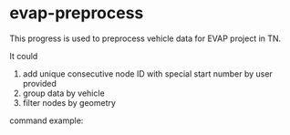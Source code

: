 # evap-preprocess

This progress is used to preprocess vehicle data for EVAP project in TN. 

It could
1. add unique consecutive node ID with special start number by user provided
2. group data by vehicle
3. filter nodes by geometry

command example:

